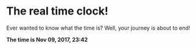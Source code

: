 # The real time clock!

Ever wanted to know what the time is? Well, your journey is about to end!

**The time is Nov 09, 2017, 23:42**